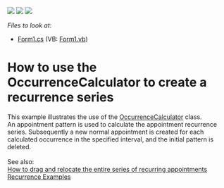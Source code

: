 <!-- default badges list -->
![](https://img.shields.io/endpoint?url=https://codecentral.devexpress.com/api/v1/VersionRange/128636442/15.1.3%2B)
[![](https://img.shields.io/badge/Open_in_DevExpress_Support_Center-FF7200?style=flat-square&logo=DevExpress&logoColor=white)](https://supportcenter.devexpress.com/ticket/details/T329152)
[![](https://img.shields.io/badge/📖_How_to_use_DevExpress_Examples-e9f6fc?style=flat-square)](https://docs.devexpress.com/GeneralInformation/403183)
<!-- default badges end -->
<!-- default file list -->
*Files to look at*:

* [Form1.cs](./CS/OccurrenceCalculatorSample/Form1.cs) (VB: [Form1.vb](./VB/OccurrenceCalculatorSample/Form1.vb))
<!-- default file list end -->
# How to use the OccurrenceCalculator to create a recurrence series


This example illustrates the use of the <a href="http://help.devexpress.com/#CoreLibraries/clsDevExpressXtraSchedulerOccurrenceCalculatortopic">OccurrenceCalculator</a> class.<br>An appointment pattern is used to calculate the appointment recurrence series. Subsequently a new normal appointment is created for each calculated occurrence in the specified interval, and the initial pattern is deleted.<br><br>See also:<br><a href="https://www.devexpress.com/Support/Center/p/E162">How to drag and relocate the entire series of recurring appointments</a><br><a href="http://help.devexpress.com/#WindowsForms/CustomDocument17030">Recurrence Examples</a>

<br/>


